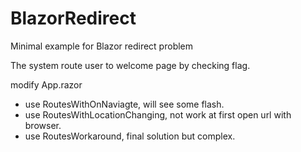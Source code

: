 # BlazorRedirect
Minimal example for Blazor redirect problem

The system route user to welcome page by checking flag.

modify App.razor
- use RoutesWithOnNaviagte, will see some flash.
- use RoutesWithLocationChanging, not work at first open url with browser.
- use RoutesWorkaround, final solution but complex.
